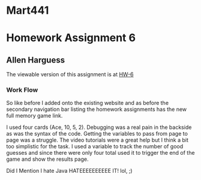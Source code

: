 # Mart441
# Homework Assignment 6
## Allen Harguess

The viewable version of this assignment is at [HW-6](https://allenharguess701.github.io/Mart441/HW-6/)

### Work Flow
So like before I added onto the existing website and as before the secondary navigation bar listing the homework assignments has the new full memory game link.

I used four cards (Ace, 10, 5, 2). Debugging was a real pain in the backside as was the syntax of the code. Getting the variables to pass from page to page was a struggle. The video tutorials were a great help but I think a bit too simplistic for the task. I used a variable to track the number of good guesses and since there were only four total used it to trigger the end of the game and show the results page.

Did I Mention I hate Java HATEEEEEEEEEE IT! lol, ;)
